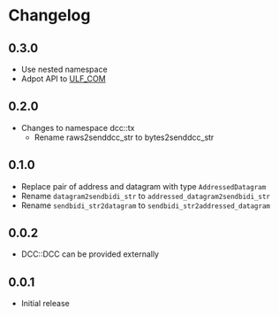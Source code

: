 # Changelog

## 0.3.0
- Use nested namespace
- Adpot API to [ULF_COM](https://github.com/ZIMO-Elektronik/ULF_COM)

## 0.2.0
- Changes to namespace dcc::tx 
  - Rename raws2senddcc_str to bytes2senddcc_str

## 0.1.0
- Replace pair of address and datagram with type `AddressedDatagram`
- Rename `datagram2sendbidi_str` to `addressed_datagram2sendbidi_str`
- Rename `sendbidi_str2datagram` to `sendbidi_str2addressed_datagram`

## 0.0.2
- DCC::DCC can be provided externally

## 0.0.1
- Initial release
